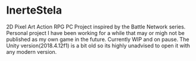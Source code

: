# InerteStela
2D Pixel Art Action RPG PC Project inspired by the Battle Network series. Personal project I have been working for a while that may or migh not be published as my own game in the future.
Currently WIP and on pause. The Unity version(2018.4.12f1) is a bit old so its highly unadvised to open it with any modern version.
